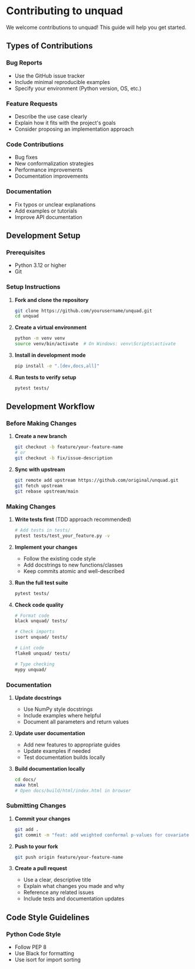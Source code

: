 # Contributing to unquad

We welcome contributions to unquad! This guide will help you get started.

## Types of Contributions

### Bug Reports
- Use the GitHub issue tracker
- Include minimal reproducible examples
- Specify your environment (Python version, OS, etc.)

### Feature Requests
- Describe the use case clearly
- Explain how it fits with the project's goals
- Consider proposing an implementation approach

### Code Contributions
- Bug fixes
- New conformalization strategies
- Performance improvements
- Documentation improvements

### Documentation
- Fix typos or unclear explanations
- Add examples or tutorials
- Improve API documentation

## Development Setup

### Prerequisites
- Python 3.12 or higher
- Git

### Setup Instructions

1. **Fork and clone the repository**
   ```bash
   git clone https://github.com/yourusername/unquad.git
   cd unquad
   ```

2. **Create a virtual environment**
   ```bash
   python -m venv venv
   source venv/bin/activate  # On Windows: venv\Scripts\activate
   ```

3. **Install in development mode**
   ```bash
   pip install -e ".[dev,docs,all]"
   ```

4. **Run tests to verify setup**
   ```bash
   pytest tests/
   ```

## Development Workflow

### Before Making Changes

1. **Create a new branch**
   ```bash
   git checkout -b feature/your-feature-name
   # or
   git checkout -b fix/issue-description
   ```

2. **Sync with upstream**
   ```bash
   git remote add upstream https://github.com/original/unquad.git
   git fetch upstream
   git rebase upstream/main
   ```

### Making Changes

1. **Write tests first** (TDD approach recommended)
   ```bash
   # Add tests in tests/
   pytest tests/test_your_feature.py -v
   ```

2. **Implement your changes**
   - Follow the existing code style
   - Add docstrings to new functions/classes
   - Keep commits atomic and well-described

3. **Run the full test suite**
   ```bash
   pytest tests/
   ```

4. **Check code quality**
   ```bash
   # Format code
   black unquad/ tests/
   
   # Check imports
   isort unquad/ tests/
   
   # Lint code
   flake8 unquad/ tests/
   
   # Type checking
   mypy unquad/
   ```

### Documentation

1. **Update docstrings**
   - Use NumPy style docstrings
   - Include examples where helpful
   - Document all parameters and return values

2. **Update user documentation**
   - Add new features to appropriate guides
   - Update examples if needed
   - Test documentation builds locally

3. **Build documentation locally**
   ```bash
   cd docs/
   make html
   # Open docs/build/html/index.html in browser
   ```

### Submitting Changes

1. **Commit your changes**
   ```bash
   git add .
   git commit -m "feat: add weighted conformal p-values for covariate shift"
   ```

2. **Push to your fork**
   ```bash
   git push origin feature/your-feature-name
   ```

3. **Create a pull request**
   - Use a clear, descriptive title
   - Explain what changes you made and why
   - Reference any related issues
   - Include tests and documentation updates

## Code Style Guidelines

### Python Code Style
- Follow PEP 8
- Use Black for formatting
- Use isort for import sorting